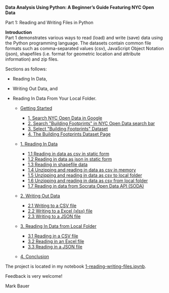 **Data Analysis Using Python: A Beginner’s Guide Featuring NYC Open Data**

Part 1: Reading and Writing Files in Python

**Introduction**  
Part 1 demonstrates various ways to read (load) and write (save) data using the Python programming language. The datasets contain common file formats such as comma-separated values (csv), JavaScript Object Notation (json), shapefiles (i.e. format for geometric location and attribute information) and zip files.

Sections as follows:

- Reading In Data,  
- Writing Out Data, and  
- Reading In Data From Your Local Folder.

   * [Getting Started](#-Getting-Started:-Accessing-the-Building-Footprints-Dataset)
       * [1. Search NYC Open Data in Google](##1.-Search-NYC-Open-Data-in-Google)
       * [2. Search "Building Footprints" in NYC Open Data search bar](##-2.-Search-"Building-Footprints"-in-NYC-Open-Data-search-bar)
       * [3. Select "Building Footprints" Dataset](##3.-Select-"Building-Footprints"-Dataset)
       * [4. The Building Footprints Dataset Page](##4.-The-Building-Footprints-Dataset-Page)
       
       
   * [1. Reading In Data](##-1.-Reading-In-Data)
       * [1.1 Reading in data as csv in static form](##-1.1-Reading-in-data-as-csv-in-static-form)
       * [1.2 Reading in data as json in static form](##-1.2-Reading-in-data-as-json-in-static-form)
       * [1.3 Reading in shapefile data](##-1.3-Reading-in-shapefile-data)
       * [1.4 Unzipping and reading in data as csv in memory](##-1.4-Unzipping-and-reading-in-data-as-csv-in-memory)
       * [1.5 Unzipping and reading in data as csv to local folder](##-1.4-Unzipping-and-reading-in-data-as-csv-to-local-folder)
       * [1.6 Unzipping and reading in data as csv from local folder](##-1.4-Unzipping-and-reading-in-data-as-csv-from-local-folder)
       * [1.7 Reading in data from Socrata Open Data API (SODA)](##-1.5-Reading-in-data-from-Socrata-Open-Data-API-%28SODA%29)
       
       
   * [2. Writing Out Data](#-2.-Writing-Out-Data)
       * [2.1 Writing to a CSV file](##-2.1-Writing-to-a-CSV-file)
       * [2.2 Writing to a Excel (xlsx) file](##-2.2-Writing-to-a-Excel-%28xlsx%29-file)
       * [2.3 Writing to a JSON file](##-2.3-Writing-to-a-JSON-file)
       
       
   * [3. Reading In Data from Local Folder](#-3.-Reading-In-Data-from-Local-Folder)
       * [3.1 Reading in a CSV file](##-3.1-Reading-in-a-CSV-file)
       * [3.2 Reading in an Excel file](##-3.2-Reading-in-an-Excel-file)
       * [3.3 Reading in a JSON file](##-3.3-Reading-in-a-JSON-file)
       
       
   * [4. Conclusion](#-4.-Conclusion)

The project is located in my notebook [1-reading-writing-files.ipynb](https://github.com/mebauer/data-analysis-using-python/blob/master/1-reading-writing-files/1-reading-writing-files.ipynb).

Feedback is very welcome!

Mark Bauer